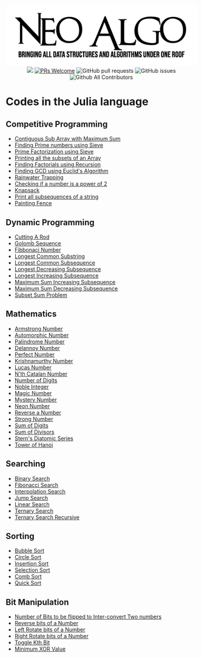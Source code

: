<p align="center">
    <img src="../img/neo_algo.png"><br>
    <img src="https://img.shields.io/github/license/tesseractcoding/neoalgo?style=flat">
    <a href="http://makeapullrequest.com" target="_blank"><img src="https://img.shields.io/badge/PRs-welcome-brightgreen.svg?style=flat" alt="PRs Welcome"></a>
    <img alt="GitHub pull requests" src="https://img.shields.io/github/issues-pr/tesseractcoding/neoalgo">
    <img alt="GitHub issues" src="https://img.shields.io/github/issues/tesseractcoding/neoalgo">
    <img alt="Github All Contributors" src="https://img.shields.io/github/all-contributors/tesseractcoding/neoalgo">
</p>

# Codes in the Julia language

## Competitive Programming

- [Contiguous Sub Array with Maximum Sum](cp/Maximum_subarray_sum.jl)
- [Finding Prime numbers using Sieve](cp/Sieve_of_Eratosthenes.jl)
- [Prime Factorization using Sieve](cp/Prime_factorization.jl)
- [Printing all the subsets of an Array](cp/subsetsOfArray.jl)
- [Finding Factorials using Recursion](cp/factorials.jl)
- [Finding GCD using Euclid's Algorithm](cp/GCD.jl)
- [Rainwater Trapping](cp/RainwaterTrapping.jl)
- [Checking if a number is a power of 2](cp/isPowerOf2.jl)
- [Knapsack](cp/knapsack.jl)
- [Print all subsequences of a string](cp/subsequence.jl)
- [Painting Fence](cp/painting_fence.jl)

## Dynamic Programming

- [Cutting A Rod](dp/cutting_a_rod.jl)
- [Golomb Sequence](dp/golomb_sequence.jl)
- [Fibbonaci Number](dp/fibonacci.jl)
- [Longest Common Substring](dp/length_longest_common_substring.jl)
- [Longest Common Subsequence](dp/length_longest_common_subsequence.jl)
- [Longest Decreasing Subsequence](dp/length_longest_decreasing_subsequence.jl)
- [Longest Increasing Subsequence](dp/length_longest_increasing_subsequence.jl)
- [Maximum Sum Increasing Subsequence](dp/maximum_sum_increasing_subsequence.jl)
- [Maximum Sum Decreasing Subsequence](dp/maximum_sum_decreasing_subsequence.jl)
- [Subset Sum Problem](dp/subset_sum.jl)

## Mathematics

- [Armstrong Number](math/armstrong_number.jl)
- [Automorphic Number](math/automorphic_number.jl)
- [Palindrome Number](math/check_palindrome.jl)
- [Delannoy Number](math/delannoy_number.jl)
- [Perfect Number](math/perfect_number.jl)
- [Krishnamurthy Number](math/krishnamurthy_number.jl)
- [Lucas Number](math/lucas_number.jl)
- [N'th Catalan Number](math/catalan_number.jl)
- [Number of Digits](math/number_of_digits.jl)
- [Noble Integer](math/noble_integer.jl)
- [Magic Number](math/magic_number.jl)
- [Mystery Number](math/mystery_number.jl)
- [Neon Number](math/neon_number.jl)
- [Reverse a Number](math/reverse_number.jl)
- [Strong Number](math/strong_number.jl)
- [Sum of Digits](math/sum_of_digits.jl)
- [Sum of Divisors](math/sum_of_divisors.jl)
- [Stern's Diatomic Series](math/sterns_diatomic_series.jl)
- [Tower of Hanoi](math/towerOfHanoi.jl)

## Searching

- [Binary Search](search/binary_search.jl)
- [Fibonacci Search](search/fibonacci_search.jl)
- [Interpolation Search](search/interpolation_search.jl)
- [Jump Search](search/jump_search.jl)
- [Linear Search](search/linear_search.jl)
- [Ternary Search](search/ternary_search.jl)
- [Ternary Search Recursive](search/ternary_search_recursive.jl)

## Sorting

- [Bubble Sort](sort/bubble_sort.jl)
- [Circle Sort](sort/circle_sort.jl)
- [Insertion Sort](sort/insertion_sort.jl)
- [Selection Sort](sort/selection_sort.jl)
- [Comb Sort](sort/comb_sort.jl)
- [Quick Sort](sort/quick_sort.jl)

## Bit Manipulation

- [Number of Bits to be flipped to Inter-convert Two numbers](Bit--Manipulation/no_of_bits_to_be_flipped_to_inter_convert_two_numbers.jl)
- [Reverse bits of a Number](Bit--Manipulation/reverse_bits.jl)
- [Left Rotate bits of a Number](Bit--Manipulation/left_rotate_bits.jl)
- [Right Rotate bits of a Number](Bit--Manipulation/right_rotate_bits.jl)
- [Toggle Kth Bit](Bit--Manipulation/toggle_kth_bit.jl)
- [Minimum XOR Value](Bit--Manipulation/minimum_xor_value.jl)

